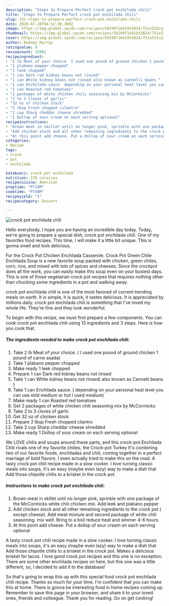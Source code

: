 ```yaml
---
description: "Steps to Prepare Perfect crock pot enchilada chili"
title: "Steps to Prepare Perfect crock pot enchilada chili"
slug: 131-steps-to-prepare-perfect-crock-pot-enchilada-chili
date: 2020-07-28T04:52:30.360Z
image: https://img-global.cpcdn.com/recipes/5019971641933824/751x532cq70/crock-pot-enchilada-chili-recipe-main-photo.jpg
thumbnail: https://img-global.cpcdn.com/recipes/5019971641933824/751x532cq70/crock-pot-enchilada-chili-recipe-main-photo.jpg
cover: https://img-global.cpcdn.com/recipes/5019971641933824/751x532cq70/crock-pot-enchilada-chili-recipe-main-photo.jpg
author: Rodney Murray
ratingvalue: 4
reviewcount: 35981
recipeingredient:
- "2 lb Meat of your choice  I used one pound of ground chicken 1 pound of carne asada"
- "1 plabano pepper chopped"
- "1 leek chopped"
- "1 can Dark red kidney beans not rinsed"
- "1 can White kidney beans not rinsed also known as Cannelli beans "
- "1 can Enchilada sauce  depending on your personal heat level you can use mild medium or hot I used medium"
- "1 can Roasted red tomatoes"
- "2 packages of white chicken chili seasoning mix by McCormicks"
- "2 to 3 cloves of garlic"
- "32 oz of chicken stock"
- "2 tbsp Fresh chopped cilantro"
- "2 cup Sharp cheddar cheese shredded"
- "1 Dollop of sour cream on each serving optional"
recipeinstructions:
- "Brown meat in skillet until no longer pink, sprinkle with one package of the McCormicks white chili chicken mix. Add leek and plabano pepper"
- "Add chicken stock and all other remaining ingredients to the crock pot ( except cheese).  Add meat mixture and second package of white chili seasoning.  mix well. Bring to a boil reduce heat and simmer  4-6 hours."
- "At this point add cheese. Put a dollop of sour cream on each serving optional"
categories:
- Recipe
tags:
- crock
- pot
- enchilada

katakunci: crock pot enchilada 
nutrition: 278 calories
recipecuisine: American
preptime: "PT18M"
cooktime: "PT40M"
recipeyield: "1"
recipecategory: Dessert

---
```



![crock pot enchilada chili](https://img-global.cpcdn.com/recipes/5019971641933824/751x532cq70/crock-pot-enchilada-chili-recipe-main-photo.jpg)

Hello everybody, I hope you are having an incredible day today. Today, we're going to prepare a special dish, crock pot enchilada chili. One of my favorites food recipes. This time, I will make it a little bit unique. This is gonna smell and look delicious.

For the Crock Pot Chicken Enchilada Casserole. Crock Pot Green Chile Enchilada Soup is a new favorite soup packed with chicken, green chiles, corn, rice, and mixed with lots of spices and cheeses. Since the crockpot does all the work, you can easily make this soup even on your busiest days. This is one of those vegetarian crock pot recipes that requires nothing other than chucking some ingredients in a pot and walking away.

crock pot enchilada chili is one of the most favored of current trending meals on earth. It is simple, it is quick, it tastes delicious. It is appreciated by millions daily. crock pot enchilada chili is something that I've loved my whole life. They're fine and they look wonderful.


To begin with this recipe, we must first prepare a few components. You can cook crock pot enchilada chili using 13 ingredients and 3 steps. Here is how you cook that.

<!--inarticleads1-->

##### The ingredients needed to make crock pot enchilada chili:

1. Take 2 lb Meat of your choice. ( I used one pound of ground chicken 1 pound of carne asada)
1. Take 1 plabano pepper chopped
1. Make ready 1 leek chopped
1. Prepare 1 can Dark red kidney beans not rinsed
1. Take 1 can White kidney beans not rinsed( also known as Cannelli beans )
1. Take 1 can Enchilada sauce. ( depending on your personal heat level you can use mild medium or hot I used medium)
1. Make ready 1 can Roasted red tomatoes
1. Get 2 packages of white chicken chili seasoning mix by McCormicks
1. Take 2 to 3 cloves of garlic
1. Get 32 oz of chicken stock
1. Prepare 2 tbsp Fresh chopped cilantro
1. Take 2 cup Sharp cheddar cheese shredded
1. Make ready 1 Dollop of sour cream on each serving optional


We LOVE chilis and soups around these parts, and this crock-pot Enchilada Chili rivals one of my favorite chilies, the Crock-pot Turkey It&#39;s combining two of our favorite foods, enchiladas and chili, coming together in a perfect marriage of bold flavors. I even actually tried to make this on the road. A tasty crock pot chili recipe made in a slow cooker. I love turning classic meals into soups, it&#39;s an easy (maybe even lazy) way to make a dish that Add those chipotle chilis to a brisket in the crock pot. 

<!--inarticleads2-->

##### Instructions to make crock pot enchilada chili:

1. Brown meat in skillet until no longer pink, sprinkle with one package of the McCormicks white chili chicken mix. Add leek and plabano pepper
1. Add chicken stock and all other remaining ingredients to the crock pot ( except cheese).  Add meat mixture and second package of white chili seasoning.  mix well. Bring to a boil reduce heat and simmer  4-6 hours.
1. At this point add cheese. Put a dollop of sour cream on each serving optional


A tasty crock pot chili recipe made in a slow cooker. I love turning classic meals into soups, it&#39;s an easy (maybe even lazy) way to make a dish that Add those chipotle chilis to a brisket in the crock pot. Makes a delicious brisket for tacos. I love good crock pot recipes and this one is no exception. There are some other enchilada recipes on here, but this one was a little different, so, I decided to add it to the database! 

So that's going to wrap this up with this special food crock pot enchilada chili recipe. Thanks so much for your time. I'm confident that you can make this at home. There is gonna be interesting food in home recipes coming up. Remember to save this page in your browser, and share it to your loved ones, friends and colleague. Thank you for reading. Go on get cooking!
